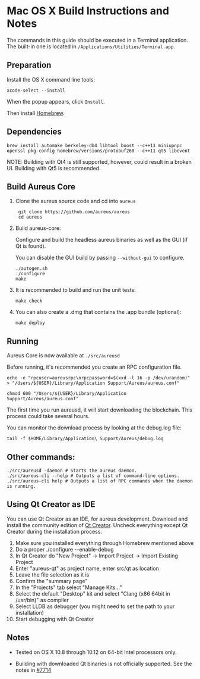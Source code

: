 Mac OS X Build Instructions and Notes
====================================
The commands in this guide should be executed in a Terminal application.
The built-in one is located in `/Applications/Utilities/Terminal.app`.

Preparation
-----------
Install the OS X command line tools:

`xcode-select --install`

When the popup appears, click `Install`.

Then install [Homebrew](http://brew.sh).

Dependencies
----------------------

    brew install automake berkeley-db4 libtool boost --c++11 miniupnpc openssl pkg-config homebrew/versions/protobuf260 --c++11 qt5 libevent

NOTE: Building with Qt4 is still supported, however, could result in a broken UI. Building with Qt5 is recommended.

Build Aureus Core
------------------------

1. Clone the aureus source code and cd into `aureus`

        git clone https://github.com/aureus/aureus
        cd aureus

2.  Build aureus-core:

    Configure and build the headless aureus binaries as well as the GUI (if Qt is found).

    You can disable the GUI build by passing `--without-gui` to configure.

        ./autogen.sh
        ./configure
        make

3.  It is recommended to build and run the unit tests:

        make check

4.  You can also create a .dmg that contains the .app bundle (optional):

        make deploy

Running
-------

Aureus Core is now available at `./src/aureusd`

Before running, it's recommended you create an RPC configuration file.

    echo -e "rpcuser=aureusrpc\nrpcpassword=$(xxd -l 16 -p /dev/urandom)" > "/Users/${USER}/Library/Application Support/Aureus/aureus.conf"

    chmod 600 "/Users/${USER}/Library/Application Support/Aureus/aureus.conf"

The first time you run aureusd, it will start downloading the blockchain. This process could take several hours.

You can monitor the download process by looking at the debug.log file:

    tail -f $HOME/Library/Application\ Support/Aureus/debug.log

Other commands:
-------

    ./src/aureusd -daemon # Starts the aureus daemon.
    ./src/aureus-cli --help # Outputs a list of command-line options.
    ./src/aureus-cli help # Outputs a list of RPC commands when the daemon is running.

Using Qt Creator as IDE
------------------------
You can use Qt Creator as an IDE, for aureus development.
Download and install the community edition of [Qt Creator](https://www.qt.io/download/).
Uncheck everything except Qt Creator during the installation process.

1. Make sure you installed everything through Homebrew mentioned above
2. Do a proper ./configure --enable-debug
3. In Qt Creator do "New Project" -> Import Project -> Import Existing Project
4. Enter "aureus-qt" as project name, enter src/qt as location
5. Leave the file selection as it is
6. Confirm the "summary page"
7. In the "Projects" tab select "Manage Kits..."
8. Select the default "Desktop" kit and select "Clang (x86 64bit in /usr/bin)" as compiler
9. Select LLDB as debugger (you might need to set the path to your installation)
10. Start debugging with Qt Creator

Notes
-----

* Tested on OS X 10.8 through 10.12 on 64-bit Intel processors only.

* Building with downloaded Qt binaries is not officially supported. See the notes in [#7714](https://github.com/aureus/aureus/issues/7714)
